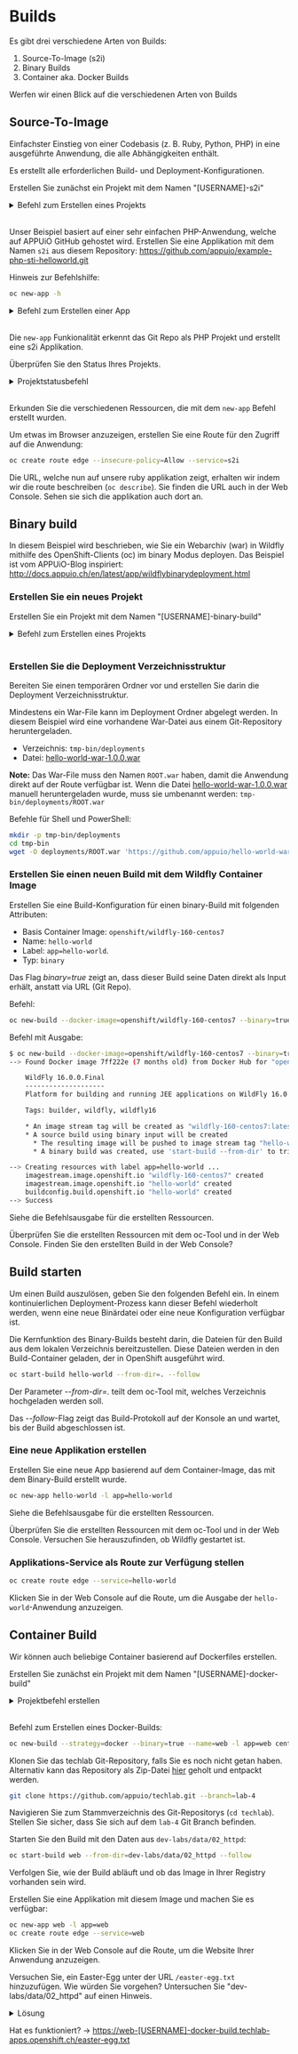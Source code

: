 # Builds

Es gibt drei verschiedene Arten von Builds:

1. Source-To-Image (s2i)
2. Binary Builds
3. Container aka. Docker Builds

Werfen wir einen Blick auf die verschiedenen Arten von Builds

## Source-To-Image

Einfachster Einstieg von einer Codebasis (z. B. Ruby, Python, PHP) in eine ausgeführte Anwendung, die alle Abhängigkeiten enthält.

Es erstellt alle erforderlichen Build- und Deployment-Konfigurationen.

Erstellen Sie zunächst ein Projekt mit dem Namen "[USERNAME]-s2i"

<details><summary>Befehl zum Erstellen eines Projekts</summary>oc new-project [USERNAME]-s2i</details><br/>

Unser Beispiel basiert auf einer sehr einfachen PHP-Anwendung, welche auf APPUiO GitHub gehostet wird.
Erstellen Sie eine Applikation mit dem Namen `s2i` aus diesem Repository: <https://github.com/appuio/example-php-sti-helloworld.git>

Hinweis zur Befehlshilfe:

```bash
oc new-app -h
```

<details><summary>Befehl zum Erstellen einer App</summary>oc new-app https://github.com/appuio/example-php-sti-helloworld.git --name=s2i</details><br/>

Die `new-app` Funkionalität erkennt das Git Repo als PHP Projekt und erstellt eine s2i Applikation.

Überprüfen Sie den Status Ihres Projekts.

<details><summary>Projektstatusbefehl</summary>oc status</details><br/>

Erkunden Sie die verschiedenen Ressourcen, die mit dem `new-app` Befehl erstellt wurden.

Um etwas im Browser anzuzeigen, erstellen Sie eine Route für den Zugriff auf die Anwendung:

```bash
oc create route edge --insecure-policy=Allow --service=s2i
```

Die URL, welche nun auf unsere ruby applikation zeigt, erhalten wir indem wir die route beschreiben (`oc describe`). Sie finden die URL auch in der Web Console. Sehen sie sich die applikation auch dort an.

## Binary build

In diesem Beispiel wird beschrieben, wie Sie ein Webarchiv (war) in Wildfly mithilfe des OpenShift-Clients (oc) im binary Modus deployen.
Das Beispiel ist vom APPUiO-Blog inspiriert: <http://docs.appuio.ch/en/latest/app/wildflybinarydeployment.html>

### Erstellen Sie ein neues Projekt

Erstellen Sie ein Projekt mit dem Namen "[USERNAME]-binary-build"

<details><summary>Befehl zum Erstellen eines Projekts</summary>oc new-project [USERNAME]-binary-build</details><br/>

### Erstellen Sie die Deployment Verzeichnisstruktur

Bereiten Sie einen temporären Ordner vor und erstellen Sie darin die Deployment Verzeichnisstruktur.

Mindestens ein War-File kann im Deployment Ordner abgelegt werden. In diesem Beispiel wird eine vorhandene War-Datei aus einem Git-Repository heruntergeladen.

* Verzeichnis: `tmp-bin/deployments`
* Datei: [hello-world-war-1.0.0.war](https://github.com/appuio/hello-world-war/blob/master/repo/ch/appuio/hello-world-war/1.0.0/hello-world-war-1.0.0.war?raw=true)

**Note:** Das War-File muss den Namen `ROOT.war` haben, damit die Anwendung direkt auf der Route verfügbar ist. Wenn die Datei [hello-world-war-1.0.0.war](https://github.com/appuio/hello-world-war/blob/master/repo/ch/appuio/hello-world-war/1.0.0/hello-world-war-1.0.0.war?raw=true) manuell heruntergeladen wurde, muss sie umbenannt werden: `tmp-bin/deployments/ROOT.war`

Befehle für Shell und PowerShell:

```bash
mkdir -p tmp-bin/deployments
cd tmp-bin
wget -O deployments/ROOT.war 'https://github.com/appuio/hello-world-war/blob/master/repo/ch/appuio/hello-world-war/1.0.0/hello-world-war-1.0.0.war?raw=true'
```

### Erstellen Sie einen neuen Build mit dem Wildfly Container Image

Erstellen Sie eine Build-Konfiguration für einen binary-Build mit folgenden Attributen:

- Basis Container Image: `openshift/wildfly-160-centos7`
- Name: `hello-world`
- Label: `app=hello-world`.
- Typ: `binary`

Das Flag _binary=true_ zeigt an, dass dieser Build seine Daten direkt als Input erhält, anstatt via URL (Git Repo).

Befehl:

```bash
oc new-build --docker-image=openshift/wildfly-160-centos7 --binary=true --name=hello-world -l app=hello-world
```

Befehl mit Ausgabe:

```bash
$ oc new-build --docker-image=openshift/wildfly-160-centos7 --binary=true --name=hello-world -l app=hello-world
--> Found Docker image 7ff222e (7 months old) from Docker Hub for "openshift/wildfly-160-centos7"

    WildFly 16.0.0.Final
    --------------------
    Platform for building and running JEE applications on WildFly 16.0.0.Final

    Tags: builder, wildfly, wildfly16

    * An image stream tag will be created as "wildfly-160-centos7:latest" that will track the source image
    * A source build using binary input will be created
      * The resulting image will be pushed to image stream tag "hello-world:latest"
      * A binary build was created, use 'start-build --from-dir' to trigger a new build

--> Creating resources with label app=hello-world ...
    imagestream.image.openshift.io "wildfly-160-centos7" created
    imagestream.image.openshift.io "hello-world" created
    buildconfig.build.openshift.io "hello-world" created
--> Success
```

Siehe die Befehlsausgabe für die erstellten Ressourcen.

Überprüfen Sie die erstellten Ressourcen mit dem oc-Tool und in der Web Console. Finden Sie den erstellten Build in der Web Console?

## Build starten

Um einen Build auszulösen, geben Sie den folgenden Befehl ein. In einem kontinuierlichen Deployment-Prozess kann dieser Befehl wiederholt werden, wenn eine neue Binärdatei oder eine neue Konfiguration verfügbar ist.

Die Kernfunktion des Binary-Builds besteht darin, die Dateien für den Build aus dem lokalen Verzeichnis bereitzustellen.
Diese Dateien werden in den Build-Container geladen, der in OpenShift ausgeführt wird.

```bash
oc start-build hello-world --from-dir=. --follow
```

Der Parameter _--from-dir=._ teilt dem oc-Tool mit, welches Verzeichnis hochgeladen werden soll.

Das _--follow_-Flag zeigt das Build-Protokoll auf der Konsole an und wartet, bis der Build abgeschlossen ist.

### Eine neue Applikation erstellen

Erstellen Sie eine neue App basierend auf dem Container-Image, das mit dem Binary-Build erstellt wurde.

```bash
oc new-app hello-world -l app=hello-world
```

Siehe die Befehlsausgabe für die erstellten Ressourcen.

Überprüfen Sie die erstellten Ressourcen mit dem oc-Tool und in der Web Console.
Versuchen Sie herauszufinden, ob Wildfly gestartet ist.

### Applikations-Service als Route zur Verfügung stellen

```bash
oc create route edge --service=hello-world
```

Klicken Sie in der Web Console auf die Route, um die Ausgabe der `hello-world`-Anwendung anzuzeigen.

## Container Build

Wir können auch beliebige Container basierend auf Dockerfiles erstellen.

Erstellen Sie zunächst ein Projekt mit dem Namen "[USERNAME]-docker-build"

<details><summary>Projektbefehl erstellen</summary>oc new-project [USERNAME]-docker-build</details><br/>

Befehl zum Erstellen eines Docker-Builds:

```bash
oc new-build --strategy=docker --binary=true --name=web -l app=web centos/httpd-24-centos7
```

Klonen Sie das techlab Git-Repository, falls Sie es noch nicht getan haben. Alternativ kann das Repository als Zip-Datei [hier](https://github.com/appuio/techlab/archive/lab-3.11.zip) geholt und entpackt werden.

```bash
git clone https://github.com/appuio/techlab.git --branch=lab-4
```

Navigieren Sie zum Stammverzeichnis des Git-Repositorys (`cd techlab`). Stellen Sie sicher, dass Sie sich auf dem `lab-4` Git Branch befinden.

Starten Sie den Build mit den Daten aus `dev-labs/data/02_httpd`:

```bash
oc start-build web --from-dir=dev-labs/data/02_httpd --follow
```

Verfolgen Sie, wie der Build abläuft und ob das Image in Ihrer Registry vorhanden sein wird.

Erstellen Sie eine Applikation mit diesem Image und machen Sie es verfügbar:

```bash
oc new-app web -l app=web
oc create route edge --service=web
```

Klicken Sie in der Web Console auf die Route, um die Website Ihrer Anwendung anzuzeigen.

Versuchen Sie, ein Easter-Egg unter der URL `/easter-egg.txt` hinzuzufügen. Wie würden Sie vorgehen?
Untersuchen Sie "dev-labs/data/02_httpd" auf einen Hinweis.

<details>
    <summary>Lösung</summary>
    Fügen Sie im Dockerfile einen COPY-Befehl hinzu, um die Datei easter-egg.txt nach /var/www/html/ zu kopieren :<br/>
    ...<br/>
    COPY ./easter-egg.txt /var/www/html/<br/>
    ...<br/>
    Nach der Anpassung muss ein neuer Build gestartet werden.
</details>

Hat es funktioniert? -> <https://web-[USERNAME]-docker-build.techlab-apps.openshift.ch/easter-egg.txt>
